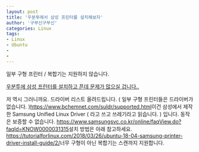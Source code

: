 ```yaml
---
layout: post
title: '우분투에서 삼성 프린터를 설치해보자'
author: '구부신구부신'
categories: Linux
tags:
- Linux
- Ubuntu
-
- 
---
```



<script> location.href='https://cafe.naver.com/develoid/832935' ; </script>

일부 구형 프린터 / 복합기는 지원하지 않습니다.<p><p><p><a href="https://plus.google.com/u/0/104207880833683928014/posts/68o52a3Xwzt">우분투에 삼성 프린터를 설치하고 픈데 문제가 많으실 겁니다.. </a></p>
</p>
<p><p><p>저 역시 그러니까요. 드라이버 리스트 올려드립니다. ( 일부 구형 프린터들은 드라이버가 없습니다. )<a href="https://www.bchemnet.com/suldr/supported.html">https://www.bchemnet.com/suldr/supported.html</a>이건 삼성에서 제작한 Samsung Unified Linux Driver ( 라고 쓰고 쓰레기라고 읽습니다. ) 입니다. 동작은 보증할 수 없습니다. <a href="https://www.samsungsvc.co.kr/online/faqView.do?faqId=KNOW0000031315">https://www.samsungsvc.co.kr/online/faqView.do?faqId=KNOW0000031315</a>설치 방법은  아래 참고하세요. <a href="https://tutorialforlinux.com/2018/03/26/ubuntu-18-04-samsung-printer-driver-install-guide/2/">https://tutorialforlinux.com/2018/03/26/ubuntu-18-04-samsung-printer-driver-install-guide/2/</a>너무 구형이 아닌 복합기는 스캔까지 지원합니다. </p>
</p>
</p>

